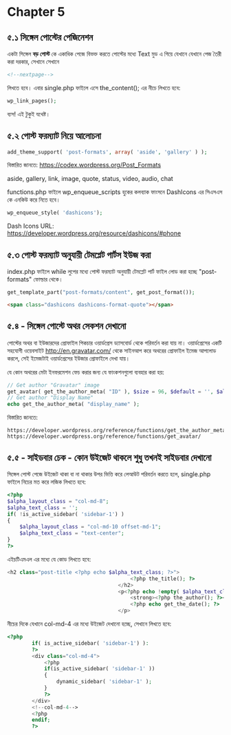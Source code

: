# Chapter 5

## ৫.১ সিঙ্গেল পোস্টের পেজিনেশন

একটা সিঙ্গেল **বড় পোস্ট** কে একাধিক পেজে বিভক্ত করতে পোস্টের মধ্যে Text মুড এ গিয়ে যেখানে যেখানে পেজ তৈরী করা দরকার, সেখানে সেখানে
```html
<!--nextpage-->
```
লিখতে হবে। এবার single.php ফাইলে এসে the_content(); এর নীচে লিখতে হবে:

```php
wp_link_pages();
```

ব্যস! এই টুকুই যথেষ্ট।

## ৫.২ পোস্ট ফরম্যাট নিয়ে আলোচনা

```php
add_theme_support( 'post-formats', array( 'aside', 'gallery' ) );
```

বিস্তারিত জানতে: https://codex.wordpress.org/Post_Formats

aside, gallery, link, image, quote, status, video, audio, chat

functions.php ফাইলে wp_enqueue_scripts হুকের কলব্যাক ফাংসনে DashIcons এর সিএসএস কে এনকিউ করে নিতে হবে।

```php
wp_enqueue_style( 'dashicons');
```

Dash Icons URL: https://developer.wordpress.org/resource/dashicons/#phone

## ৫.৩ পোস্ট ফরম্যাট অনুযায়ী টেমপ্লেট পার্টস ইউজ করা

index.php ফাইলে while লুপের মধ্যে পোস্ট ফরম্যাট অনুযায়ী টেমপ্লেট পার্ট ফাইল লোড করা হচ্ছে "post-formats" ফোল্ডার থেকে।

```php
get_template_part("post-formats/content", get_post_format());
```
```html
<span class="dashicons dashicons-format-quote"></span>
```

## ৫.৪ - সিঙ্গেল পোস্টে অথর সেকশন দেখানো

পোস্টের অথর বা ইউজারদের প্রোফাইল পিকচার ওয়ার্ডপ্রেস ড্যাসবোর্ড থেকে পরিবর্তন করা যায় না। ওয়ার্ডপ্রেসের একটি সহযোগী ওয়েবসাইট http://en.gravatar.com/ থেকে সাইনআপ করে অথরের প্রোফাইল ইমেজ আপলোড করলে, সেই ইমেজটাই ওয়ার্ডপ্রেসের ইউজার প্রোফাইলে দেখা যায়।

যে কোন অথরের মেটা ইনফরমেশন ফেচ করার জন্য যে ফাংকশনগুলো ব্যবহার করা হয়:

```php
// Get author "Gravatar" image
get_avatar( get_the_author_meta( "ID" ), $size = 96, $default = '', $alt = '', $args = null )
// Get author "Display Name"
echo get_the_author_meta( "display_name" );
```

বিস্তারিত জানতে:
```
https://developer.wordpress.org/reference/functions/get_the_author_meta/
https://developer.wordpress.org/reference/functions/get_avatar/
```

## ৫.৫ - সাইডবার চেক - কোন উইজেট থাকলে শুধু তখনই সাইডবার দেখানো

সিঙ্গেল পোস্ট পেজে উইজেট থাকা বা না থাকার উপর ভিত্তি করে লেআউট পরিবর্তন করতে হলে, single.php ফাইলে নিচের মত করে লজিক লিখতে হবে:

```php
<?php
$alpha_layout_class = "col-md-8";
$alpha_text_class = '';
if( !is_active_sidebar( 'sidebar-1') )
{
	$alpha_layout_class = "col-md-10 offset-md-1";
	$alpha_text_class = "text-center";
}
?>
```

এইচটিএমএল এর মধ্যে যে কোড লিখতে হবে:

```php
<h2 class="post-title <?php echo $alpha_text_class; ?>">
										<?php the_title(); ?>
									</h2>
									<p<?php echo !empty( $alpha_text_class ) ? ' class="' . $alpha_text_class . '"' : ''; ?>>
										<strong><?php the_author(); ?></strong><br/>
										<?php echo get_the_date(); ?>
									</p>
```

নীচের দিকে যেখানে col-md-4 এর মধ্যে উইজেট দেখানো হচ্ছে, সেখানে লিখতে হবে:

```php
<?php
		if( is_active_sidebar( 'sidebar-1') ):
		?>
		<div class="col-md-4">
			<?php
			if(is_active_sidebar( 'sidebar-1' ))
			{
				dynamic_sidebar( 'sidebar-1' );
			}
			?>
		</div>
		<!--col-md-4-->
		<?php
		endif;
		?>
```
